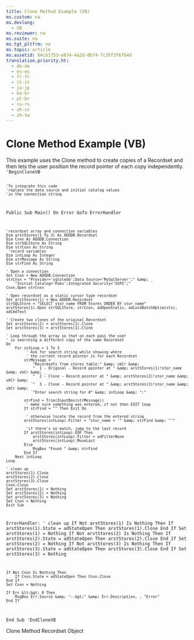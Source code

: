 ```yaml
---
title: Clone Method Example (VB)
ms.custom: na
ms.devlang: 
  - VB
ms.reviewer: na
ms.suite: na
ms.tgt_pltfrm: na
ms.topic: article
ms.assetid: 64cb1753-e074-4a2d-8b74-7c35f3f6f64d
translation.priority.ht: 
  - de-de
  - es-es
  - fr-fr
  - it-it
  - ja-jp
  - ko-kr
  - pt-br
  - ru-ru
  - zh-cn
  - zh-tw
---
```

# Clone Method Example (VB)
<?xml version="1.0" encoding="utf-8"?>
<developerReferenceWithoutSyntaxDocument xmlns="http://ddue.schemas.microsoft.com/authoring/2003/5" xmlns:xlink="http://www.w3.org/1999/xlink" xmlns:xsi="http://www.w3.org/2001/XMLSchema-instance" xsi:schemaLocation="http://ddue.schemas.microsoft.com/authoring/2003/5 http://dduestorage.blob.core.windows.net/ddueschema/developer.xsd">
  <introduction>
    <para>This example uses the <legacyLink xlink:href="ad49265f-1c05-4271-9bbf-7c00010ac18c">Clone</legacyLink> method to create copies of a <legacyLink xlink:href="ede1415f-c3df-4cc5-a05b-2576b2b84b60">Recordset</legacyLink> and then lets the user position the record pointer of each copy independently.</para>
    <code>'BeginCloneVB

    'To integrate this code
    'replace the data source and initial catalog values
    'in the connection string
    
Public Sub Main()
    On Error GoTo ErrorHandler

    'recordset array and connection variables
    Dim arstStores(1 To 3) As ADODB.Recordset
    Dim Cnxn As ADODB.Connection
    Dim strSQLStore As String
    Dim strCnxn As String
     'record variables
    Dim intLoop As Integer
    Dim strMessage As String
    Dim strFind As String
    
    ' Open a connection
    Set Cnxn = New ADODB.Connection
    strCnxn = "Provider='sqloledb';Data Source='MySqlServer';" &amp; _
        "Initial Catalog='Pubs';Integrated Security='SSPI';"
    Cnxn.Open strCnxn
    
    ' Open recordset as a static cursor type recordset
    Set arstStores(1) = New ADODB.Recordset
    strSQLStore = "SELECT stor_name FROM Stores ORDER BY stor_name"
    arstStores(1).Open strSQLStore, strCnxn, adOpenStatic, adLockBatchOptimistic, adCmdText
    
    ' Create two clones of the original Recordset
    Set arstStores(2) = arstStores(1).Clone
    Set arstStores(3) = arstStores(1).Clone

    ' Loop through the array so that on each pass the user
    ' is searching a different copy of the same Recordset
    Do
        For intLoop = 1 To 3
             ' Ask for search string while showing where
             ' the current record pointer is for each Recordset
            strMessage = _
                "Recordsets from stores table:" &amp; vbCr &amp; _
                "  1 - Original - Record pointer at " &amp; arstStores(1)!stor_name &amp; vbCr &amp; _
                "  2 - Clone - Record pointer at " &amp; arstStores(2)!stor_name &amp; vbCr &amp; _
                "  3 - Clone - Record pointer at " &amp; arstStores(3)!stor_name &amp; vbCr &amp; _
                "Enter search string for #" &amp; intLoop &amp; ":"
            
            strFind = Trim(InputBox(strMessage))
             ' make sure something was entered, if not then EXIT loop
            If strFind = "" Then Exit Do
         
             ' otherwise locate the record from the entered string
            arstStores(intLoop).Filter = "stor_name = '" &amp; strFind &amp; "'"
         
             'if there's no match, jump to the last record
            If arstStores(intLoop).EOF Then
                arstStores(intLoop).Filter = adFilterNone
                arstStores(intLoop).MoveLast
            Else
                MsgBox "Found " &amp; strFind
            End If
        Next intLoop
    Loop

    ' clean up
    arstStores(1).Close
    arstStores(2).Close
    arstStores(3).Close
    Cnxn.Close
    Set arstStores(1) = Nothing
    Set arstStores(2) = Nothing
    Set arstStores(3) = Nothing
    Set Cnxn = Nothing
    Exit Sub
    
ErrorHandler:
    ' clean up
    If Not arstStores(1) Is Nothing Then
        If arstStores(1).State = adStateOpen Then arstStores(1).Close
    End If
    Set arstStores(1) = Nothing
    If Not arstStores(2) Is Nothing Then
        If arstStores(2).State = adStateOpen Then arstStores(2).Close
    End If
    Set arstStores(2) = Nothing
    If Not arstStores(3) Is Nothing Then
        If arstStores(3).State = adStateOpen Then arstStores(3).Close
    End If
    Set arstStores(3) = Nothing
    
    If Not Cnxn Is Nothing Then
        If Cnxn.State = adStateOpen Then Cnxn.Close
    End If
    Set Cnxn = Nothing
    
    If Err &lt;&gt; 0 Then
        MsgBox Err.Source &amp; "--&gt;" &amp; Err.Description, , "Error"
    End If
End Sub
'EndCloneVB</code>
  </introduction>
  <relatedTopics>
<link xlink:href="ad49265f-1c05-4271-9bbf-7c00010ac18c">Clone Method</link>
<link xlink:href="ede1415f-c3df-4cc5-a05b-2576b2b84b60">Recordset Object</link>
</relatedTopics>
</developerReferenceWithoutSyntaxDocument>